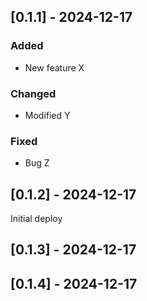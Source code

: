 
## [0.1.1] - 2024-12-17
### Added
- New feature X

### Changed
- Modified Y

### Fixed
- Bug Z

## [0.1.2] - 2024-12-17
Initial deploy

## [0.1.3] - 2024-12-17


## [0.1.4] - 2024-12-17

